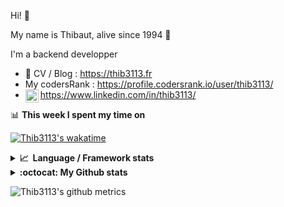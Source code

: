Hi! 👋

My name is Thibaut, alive since 1994 🍷

I'm a backend developper

-   📝 CV / Blog : https://thib3113.fr
-   My codersRank : https://profile.codersrank.io/user/thib3113/
-   <a href="https://www.linkedin.com/in/thib3113/"><img align="left" alt="Thib3113's Linkedin" width="21px" src="https://raw.githubusercontent.com/peterthehan/peterthehan/master/assets/linkedin.svg" /></a> https://www.linkedin.com/in/thib3113/

📊 **This week I spent my time on**

[![Thib3113's wakatime](https://github-readme-stats.vercel.app/api/wakatime?username=thib3113&layout=default&theme=dracula&langs_count=6&hide_title=true&hide_border=true)](https://wakatime.com/@thib3113)

<details>
  <summary><b>📈&nbsp;&nbsp;Language&nbsp;/&nbsp;Framework stats</b></summary>
  <br/>  
  <a href='https://profile.codersrank.io/user/thib3113/'>
  <img src='http://cr-skills-chart-widget.azurewebsites.net/api/api?username=thib3113&padding=30&skills=php,batchfile,javascript,less,mysql,reactjs,scss,shell,typescript,vue'>
  </a>
</details>

<details>
  <summary><b>:octocat: My Github stats</b></summary>
  <br/>  
  
  <img src="https://github-readme-stats.vercel.app/api?username=thib3113&theme=dracula&show_icons=true&" alt="Thib3113's GitHub stats" />

<!--START_SECTION:activity-->

1. 🎉 Merged PR [#15](https://github.com/thib3113/unifi-blockips-srv/pull/15) in [thib3113/unifi-blockips-srv](https://github.com/thib3113/unifi-blockips-srv)
2. 🎉 Merged PR [#170](https://github.com/thib3113/unifi-client/pull/170) in [thib3113/unifi-client](https://github.com/thib3113/unifi-client)
3. 🎉 Merged PR [#171](https://github.com/thib3113/unifi-client/pull/171) in [thib3113/unifi-client](https://github.com/thib3113/unifi-client)
4. 🎉 Merged PR [#172](https://github.com/thib3113/unifi-client/pull/172) in [thib3113/unifi-client](https://github.com/thib3113/unifi-client)
5. 🎉 Merged PR [#169](https://github.com/thib3113/unifi-client/pull/169) in [thib3113/unifi-client](https://github.com/thib3113/unifi-client)
 <!--END_SECTION:activity-->

</details>

![Thib3113's github metrics](https://gist.githubusercontent.com/thib3113/83a96e16f8bca103f1b0e376186c66ec/raw/github-metrics.svg)
